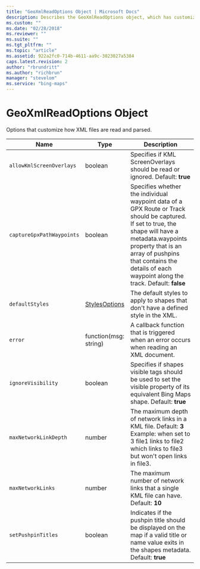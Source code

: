 ```yaml
---
title: "GeoXmlReadOptions Object | Microsoft Docs"
description: Describes the GeoXmlReadOptions object, which has customization options for reading and parsing XML files, with a description of each available property.
ms.custom: ""
ms.date: "02/28/2018"
ms.reviewer: ""
ms.suite: ""
ms.tgt_pltfrm: ""
ms.topic: "article"
ms.assetid: 922a2fc0-714b-4611-aa9c-3023027a5384
caps.latest.revision: 2
author: "rbrundritt"
ms.author: "richbrun"
manager: "stevelom"
ms.service: "bing-maps"
---
```

# GeoXmlReadOptions Object

Options that customize how XML files are read and parsed.

| Name                      | Type                  | Description     |
|---------------------------|-----------------------|-----------------|
| `allowKmlScreenOverlays`  | boolean               | Specifies if KML ScreenOverlays should be read or ignored. Default: **true** |
| `captureGpxPathWaypoints` | boolean               | Specifies whether the individual waypoint data of a GPX Route or Track should be captured. If set to true, the shape will have a metadata.waypoints property that is an array of pushpins that contains the details of each waypoint along the track. Default: **false** |
| `defaultStyles`           | [StylesOptions](../../map-control-api/stylesoptions-object.md)         | The default styles to apply to shapes that don't have a defined style in the XML. |
| `error`                   | function(msg: string) | A callback function that is triggered when an error occurs when reading an XML document.     |
| `ignoreVisibility`        | boolean               | Specifies if shapes visible tags should be used to set the visible property of its equivalent Bing Maps shape. Default: **true** |
| `maxNetworkLinkDepth`     | number                | The maximum depth of network links in a KML file. Default: **3** Example: when set to 3 file1 links to file2 which links to file3 but won't open links in file3. |
| `maxNetworkLinks`         | number                | The maximum number of network links that a single KML file can have. Default: **10**  |
| `setPushpinTitles`        | boolean               | Indicates if the pushpin title should be displayed on the map if a valid title or name value exits in the shapes metadata. Default: **true** |
